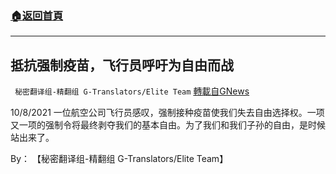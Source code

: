 ###  [:house:返回首頁](https://github.com/ourhimalayas/txt)
---


## 抵抗强制疫苗，飞行员呼吁为自由而战
` 秘密翻译组-精翻组 G-Translators/Elite Team` [轉載自GNews](https://gnews.org/zh-hans/1586564/)

10/8/2021 一位航空公司飞行员感叹，强制接种疫苗使我们失去自由选择权。一项又一项的强制令将最终剥夺我们的基本自由。为了我们和我们子孙的自由，是时候站出来了。

By： 【秘密翻译组-精翻组 G-Translators/Elite Team】
